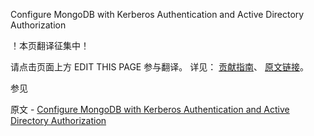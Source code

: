  Configure MongoDB with Kerberos Authentication and Active Directory Authorization

 ！本页翻译征集中！

请点击页面上方 EDIT THIS PAGE 参与翻译。
详见：
[贡献指南]( https://github.com/JinMuInfo/MongoDB-Manual-zh/blob/master/CONTRIBUTING.md )、
[原文链接](  https://docs.mongodb.com/manual/tutorial/kerberos-auth-activedirectory-authz/  )。

 参见

原文 - [Configure MongoDB with Kerberos Authentication and Active Directory Authorization]( https://docs.mongodb.com/manual/tutorial/kerberos-auth-activedirectory-authz/ )

